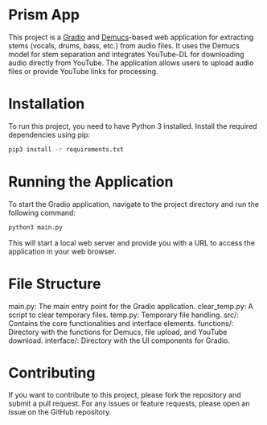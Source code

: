 # Prism App

This project is a [Gradio](https://github.com/gradio-app/gradio) and [Demucs](https://github.com/facebookresearch/demucs)-based web application for extracting stems (vocals, drums, bass, etc.) from audio files. It uses the Demucs model for stem separation and integrates YouTube-DL for downloading audio directly from YouTube. The application allows users to upload audio files or provide YouTube links for processing.

# Installation

To run this project, you need to have Python 3 installed. Install the required dependencies using pip:

```bash
pip3 install -r requirements.txt
```

# Running the Application

To start the Gradio application, navigate to the project directory and run the following command:
```bash
python3 main.py
```

This will start a local web server and provide you with a URL to access the application in your web browser.

# File Structure
main.py: The main entry point for the Gradio application.
clear_temp.py: A script to clear temporary files.
temp.py: Temporary file handling.
src/: Contains the core functionalities and interface elements.
functions/: Directory with the functions for Demucs, file upload, and YouTube download.
interface/: Directory with the UI components for Gradio.

# Contributing
If you want to contribute to this project, please fork the repository and submit a pull request. For any issues or feature requests, please open an issue on the GitHub repository.
